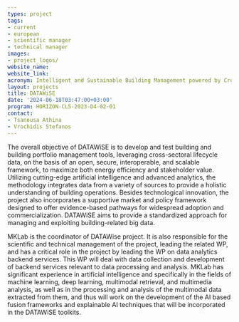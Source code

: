 ```yaml
---
types: project
tags:
- current
- european
- scientific manager
- technical manager 
images: 
- project_logos/
website_name: 
website_link: 
acronym: Intelligent and Sustainable Building Management powered by Cross-Sectoral Lifecycle
layout: projects
title: DATAWiSE
date: '2024-06-18T03:47:00+03:00'
program: HORIZON-CL5-2023-D4-02-01
contact:
- Tsanousa Athina
- Vrochidis Stefanos
---
```

<p>
The overall objective of DATAWiSE is to develop and test building and building portfolio management tools, leveraging cross-sectoral lifecycle data, on the basis of an open, secure, interoperable, and scalable framework, to maximize both energy efficiency and stakeholder value. Utilizing cutting-edge artificial intelligence and advanced analytics, the methodology integrates data from a variety of sources to provide a holistic understanding of building operations. Besides technological innovation, the project also incorporates a supportive market and policy framework designed to offer evidence-based pathways for widespread adoption and commercialization. DATAWiSE aims to provide a standardized approach for managing and exploiting building-related big data.
</p>
<p>
MKLab is the coordinator of DATAWise project. It is also responsible for the scientific and technical management of the project, leading the related WP, and has a critical role in the project by leading the WP on data analytics backend services. This WP will deal with data collection and development of backend services relevant to data processing and analysis. MKLab has significant experience in artificial intelligence and specifically in the fields of machine learning, deep learning, multimodal retrieval, and multimedia analysis, as well as in the processing and analysis of the multimodal data extracted from them, and thus will work on the development of the AI based fusion frameworks and explainable AI techniques that will be incorporated in the DATAWiSE toolkits. 
</p>